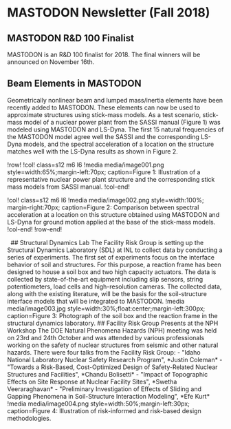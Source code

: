 # MASTODON Newsletter (Fall 2018)

## MASTODON R&D 100 Finalist

MASTODON is an R&D 100 finalist for 2018. The final winners will be announced on November 16th.

## Beam Elements in MASTODON

Geometrically nonlinear beam and lumped mass/inertia elements have been recently added to MASTODON. These elements can now be used to approximate structures using stick-mass models. As a test scenario, stick-mass model of a nuclear power plant from the SASSI manual (Figure 1) was modeled using MASTODON and LS-Dyna. The first 15 natural frequencies of the MASTODON model agree well the SASSI and the corresponding LS-Dyna models, and the spectral acceleration of a location on the structure matches well with the LS-Dyna results as shown in Figure 2.

!row!
!col! class=s12 m6 l6
!media media/image001.png style=width:65%;margin-left:70px;
	caption=Figure 1: Illustration of a representative nuclear power plant structure and the corresponding stick mass models from SASSI manual. 
!col-end!

!col! class=s12 m6 l6
!media media/image002.png style=width:100%; margin-right:70px;
	caption=Figure 2: Comparison between spectral acceleration at a location on this structure obtained using MASTODON and LS-Dyna for ground motion applied at the base of the stick-mass models.
!col-end!
!row-end!

<!--added space so next section would be on it's own line, not in the image column.--!>
&nbsp;

## Structural Dynamics Lab

The Facility Risk Group is setting up the Structural Dynamics Laboratory (SDL) at INL to collect data by conducting a series of experiments. The first set of experiments focus on the interface behavior of soil and structures. For this purpose, a reaction frame has been designed to house a soil box and two high capacity actuators. The data is collected by state-of-the-art equipment including slip sensors, string potentiometers, load cells and high-resolution cameras. The collected data, along with the existing literature, will be the basis for the soil-structure interface models that will be integrated to MASTODON.

!media media/image003.jpg style=width:30%;float:center;margin-left:300px; 
	caption=Figure 3: Photograph of the soil box and the reaction frame in the structural dynamics laboratory.

## Facility Risk Group Presents at the NPH Workshop

The DOE Natural Phenomena Hazards (NPH) meeting was held on 23rd and 24th October and was attended by various professionals working on the safety of nuclear structures from seismic and other natural hazards. There were four talks from the Facility Risk Group:

- "Idaho National Laboratory Nuclear Safety Research Program", *Justin Coleman*
- "Towards a Risk-Based, Cost-Optimized Design of Safety-Related Nuclear Structures and Facilities", *Chandu Bolisetti*
- "Impact of Topographic Effects on Site Response at Nuclear Facility Sites", *Swetha Veeraraghavan*
- "Preliminary Investigation of Effects of Sliding and Gapping Phenomena in Soil-Structure Interaction Modeling", *Efe Kurt*


!media media/image004.png style=width:50%;margin-left:30px;
	caption=Figure 4: Illustration of risk-informed and risk-based design methodologies.
